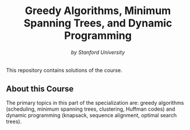 <div align="center"> 

# Greedy Algorithms, Minimum Spanning Trees, and Dynamic Programming

</div>
<div align="center">

###### by Stanford University 

</div>


This repository contains solutions of the course.

## About this Course

The primary topics in this part of the specialization are: greedy algorithms (scheduling, minimum spanning trees, clustering, Huffman codes) and dynamic programming (knapsack, sequence alignment, optimal search trees).